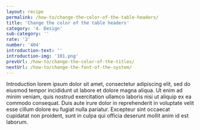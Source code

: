 ```yaml
---
layout: recipe
permalink: /how-to/change-the-color-of-the-table-headers/
title: 'Change the color of the table headers'
category: '4. Design'
sub-category: ''
rate: '2'
number: '404'
introduction-text: ''
introduction-img: '101.png'
prevUrl: /how-to/change-the-color-of-the-titles/
nextUrl: /how-to/change-the-font-of-the-system/
---
```


Introduction lorem ipsum dolor sit amet, consectetur adipiscing elit, sed do eiusmod tempor incididunt ut labore et dolore magna aliqua. Ut enim ad minim veniam, quis nostrud exercitation ullamco laboris nisi ut aliquip ex ea commodo consequat. Duis aute irure dolor in reprehenderit in voluptate velit esse cillum dolore eu fugiat nulla pariatur. Excepteur sint occaecat cupidatat non proident, sunt in culpa qui officia deserunt mollit anim id est laborum.

